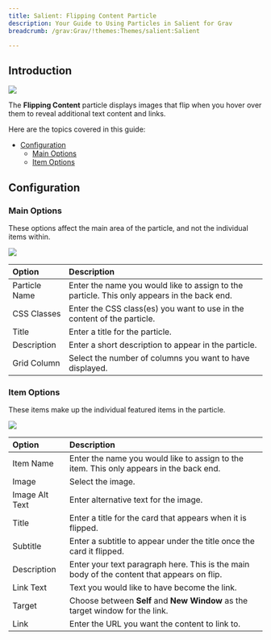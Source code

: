 ```yaml
---
title: Salient: Flipping Content Particle
description: Your Guide to Using Particles in Salient for Grav
breadcrumb: /grav:Grav/!themes:Themes/salient:Salient

---
```


## Introduction

![](assets/particle_flippingcontent1.jpeg)

The **Flipping Content** particle displays images that flip when you hover over them to reveal additional text content and links.

Here are the topics covered in this guide:

* [Configuration](#configuration)
    - [Main Options](#main-options)
    - [Item Options](#item-options)

## Configuration

### Main Options 

These options affect the main area of the particle, and not the individual items within.

![](assets/particle_flippingcontent2.jpeg)

| Option         | Description                                                                                 |
| :-----         | :-----                                                                                      |
| Particle Name  | Enter the name you would like to assign to the particle. This only appears in the back end. |
| CSS Classes    | Enter the CSS class(es) you want to use in the content of the particle.                     |
| Title          | Enter a title for the particle.                                                             |
| Description    | Enter a short description to appear in the particle.                                        |
| Grid Column    | Select the number of columns you want to have displayed.                                    |

### Item Options

These items make up the individual featured items in the particle.

![](assets/particle_flippingcontent3.jpeg)

| Option         | Description                                                                                |
| :-----         | :-----                                                                                     |
| Item Name      | Enter the name you would like to assign to the item. This only appears in the back end.    |
| Image          | Select the image.                                                                          |
| Image Alt Text | Enter alternative text for the image.                                                      |
| Title          | Enter a title for the card that appears when it is flipped.                                |
| Subtitle       | Enter a subtitle to appear under the title once the card it flipped.                       |
| Description    | Enter your text paragraph here. This is the main body of the content that appears on flip. |
| Link Text      | Text you would like to have become the link.                                               |
| Target         | Choose between **Self** and **New Window** as the target window for the link.              |
| Link           | Enter the URL you want the content to link to.                                             |

